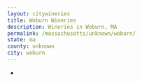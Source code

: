 ```yaml
---
layout: citywineries
title: Woburn Wineries
description: Wineries in Woburn, MA
permalink: /massachusetts/unknown/woburn/
state: ma
county: unknown
city: woburn
---
```

-
